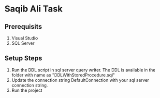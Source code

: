 # Saqib Ali Task

## Prerequisits
1. Visual Studio 
2. SQL Server

## Setup Steps
1. Run the DDL script in sql server query writer. The DDL is available in the folder with name as "DDLWithStoredProcedure.sql"
2. Update the connection string DefaultConnection with your sql server connection string.
3. Run the project
